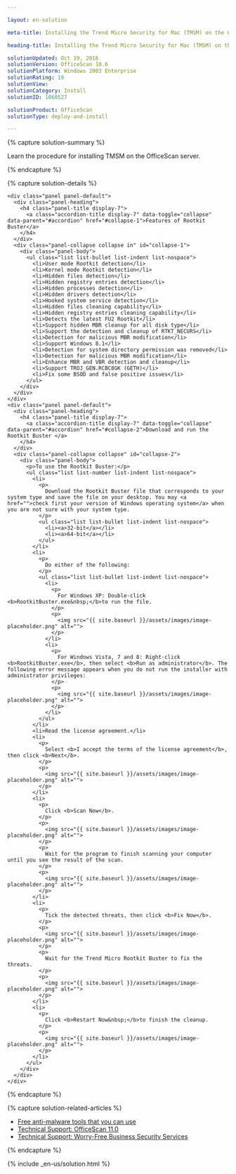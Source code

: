 ```yaml
---

layout: en-solution

meta-title: Installing the Trend Micro Security for Mac (TMSM) on the OfficeScan server

heading-title: Installing the Trend Micro Security for Mac (TMSM) on the OfficeScan server

solutionUpdated: Oct 19, 2016
solutionVersion: OfficeScan 10.6
solutionPlatform: Windows 2003 Enterprise
solutionRating: 10
solutionView:
solutionCategory: Install
solutionID: 1060527

solutionProduct: OfficeScan
solutionType: deploy-and-install

---
```


{% capture solution-summary %}
  <p>
    Learn the procedure for installing TMSM on the OfficeScan server.
  </p>
{% endcapture %}

{% capture solution-details %}

  <div class="panel-group" id="accordion" style="margin: 0;">

    <div class="panel panel-default">
      <div class="panel-heading">
        <h4 class="panel-title display-7">
          <a class="accordion-title display-7" data-toggle="collapse" data-parent="#accordion" href="#collapse-1">Features of Rootkit Buster</a>
        </h4>
      </div>
      <div class="panel-collapse collapse in" id="collapse-1">
        <div class="panel-body">
          <ul class="list list-bullet list-indent list-nospace">
            <li>User mode Rootkit detection</li>
            <li>Kernel mode Rootkit detection</li>
            <li>Hidden files detection</li>
            <li>Hidden registry entries detection</li>
            <li>Hidden processes detection</li>
            <li>Hidden drivers detection</li>
            <li>Hooked system service detection</li>
            <li>Hidden files cleaning capability</li>
            <li>Hidden registry entries cleaning capability</li>
            <li>Detects the latest FU2 Rootkit</li>
            <li>Support hidden MBR cleanup for all disk type</li>
            <li>Support the detection and cleanup of RTKT_NECURS</li>
            <li>Detection for malicious MBR modification</li>
            <li>Support Windows 8.1</li>
            <li>Detection for system directory permission was removed</li>
            <li>Detection for malicious MBR modification</li>
            <li>Enhance MBR and VBR detection and cleanup</li>
            <li>Support TROJ_GEN.RCBC8GK (GETH)</li>
            <li>Fix some BSOD and false positive issues</li>
          </ul>
        </div>
      </div>
    </div>
    <div class="panel panel-default">
      <div class="panel-heading">
        <h4 class="panel-title display-7">
          <a class="accordion-title display-7" data-toggle="collapse" data-parent="#accordion" href="#collapse-2">Download and run the Rootkit Buster </a>
        </h4>
      </div>
      <div class="panel-collapse collapse" id="collapse-2">
        <div class="panel-body">
          <p>To use the Rootkit Buster:</p>
          <ul class="list list-number list-indent list-nospace">
            <li>
              <p>
                Download the Rootkit Buster file that corresponds to your system type and save the file on your desktop. You may <a href="">check first your version of Windows operating system</a> when you are not sure with your system type.
              </p>
              <ul class="list list-bullet list-indent list-nospace">
                <li><a>32-bit</a></li>
                <li><a>64-bit</a></li>
              </ul>
            </li>
            <li>
              <p>
                Do either of the following:
              </p>
              <ul class="list list-bullet list-indent list-nospace">
                <li>
                  <p>
                    For Windows XP: Double-click <b>RootkitBuster.exe&nbsp;</b>to run the file.
                  </p>
                  <p>
                    <img src="{{ site.baseurl }}/assets/images/image-placeholder.png" alt="">
                  </p>
                </li>
                <li>
                  <p>
                    For Windows Vista, 7 and 8: Right-click <b>RootkitBuster.exe</b>, then select <b>Run as administrator</b>. The following error message appears when you do not run the installer with administrator privileges:
                  </p>
                  <p>
                    <img src="{{ site.baseurl }}/assets/images/image-placeholder.png" alt="">
                  </p>
                </li>
              </ul>
            </li>
            <li>Read the license agreement.</li>
            <li>
              <p>
                Select <b>I accept the terms of the license agreement</b>, then click <b>Next</b>.
              </p>
              <p>
                <img src="{{ site.baseurl }}/assets/images/image-placeholder.png" alt="">
              </p>
            </li>
            <li>
              <p>
                Click <b>Scan Now</b>.
              </p>
              <p>
                <img src="{{ site.baseurl }}/assets/images/image-placeholder.png" alt="">
              </p>
              <p>
                Wait for the program to finish scanning your computer until you see the result of the scan.
              </p>
              <p>
                <img src="{{ site.baseurl }}/assets/images/image-placeholder.png" alt="">
              </p>
            </li>
            <li>
              <p>
                Tick the detected threats, then click <b>Fix Now</b>.
              </p>
              <p>
                <img src="{{ site.baseurl }}/assets/images/image-placeholder.png" alt="">
              </p>
              <p>
                Wait for the Trend Micro Rootkit Buster to fix the threats.
              </p>
              <p>
                <img src="{{ site.baseurl }}/assets/images/image-placeholder.png" alt="">
              </p>
            </li>
            <li>
              <p>
                Click <b>Restart Now&nbsp;</b>to finish the cleanup.
              </p>
              <p>
                <img src="{{ site.baseurl }}/assets/images/image-placeholder.png" alt="">
              </p>
            </li>
          </ul>
        </div>
      </div>
    </div>
  </div>
{% endcapture %}

{% capture solution-related-articles %}
  <ul class="list list-condensed">
    <li><a href="">Free anti-malware tools that you can use</a></li>
    <li><a href="">Technical Support: OfficeScan 11.0</a></li>
    <li><a href="">Technical Support: Worry-Free Business Security Services</a></li>
  </ul>
{% endcapture %}


{% include _en-us/solution.html %}
